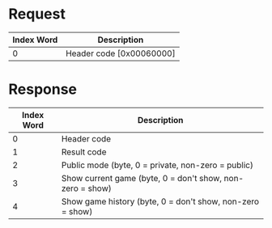 # Request

| Index Word | Description                |
|------------|----------------------------|
| 0          | Header code \[0x00060000\] |

# Response

| Index Word | Description                                               |
|------------|-----------------------------------------------------------|
| 0          | Header code                                               |
| 1          | Result code                                               |
| 2          | Public mode (byte, 0 = private, non-zero = public)        |
| 3          | Show current game (byte, 0 = don't show, non-zero = show) |
| 4          | Show game history (byte, 0 = don't show, non-zero = show) |